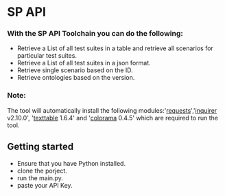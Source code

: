 # SP API

### With the SP API Toolchain you can do the following:

-   Retrieve a List of all test suites in a table and retrieve all scenarios for particular test suites.
-   Retrieve a List of all test suites in a json format.
-   Retrieve single scenario based on the ID.
-   Retrieve ontologies based on the version.

### Note: 
The tool will automatically install the following modules:'[requests](https://pypi.org/project/requests/)','[inquirer](https://pypi.org/project/inquirer/) v2.10.0', '[texttable](https://pypi.org/project/texttable/) 1.6.4' and '[colorama](https://pypi.org/project/colorama/) 0.4.5' which are required to run the tool.

## Getting started
- Ensure that you have Python installed.
- clone the porject.
- run the main.py.
- paste your API Key.
